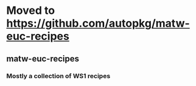 # Moved to https://github.com/autopkg/matw-euc-recipes

## matw-euc-recipes

### Mostly a collection of WS1 recipes
